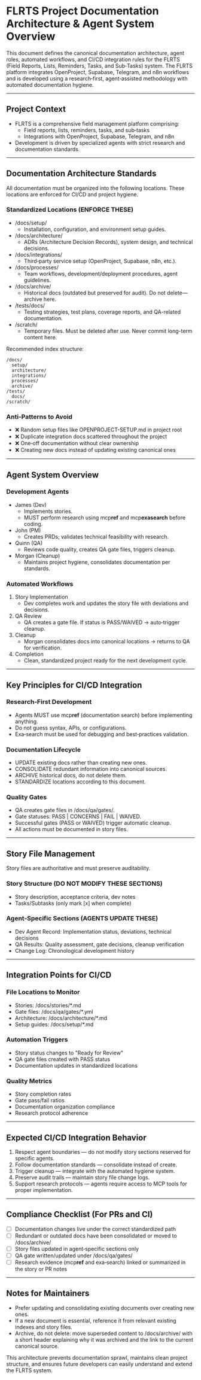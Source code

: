# FLRTS Project Documentation Architecture & Agent System Overview

This document defines the canonical documentation architecture, agent roles,
automated workflows, and CI/CD integration rules for the FLRTS (Field Reports,
Lists, Reminders, Tasks, and Sub‑Tasks) system. The FLRTS platform integrates
OpenProject, Supabase, Telegram, and n8n workflows and is developed using a
research‑first, agent‑assisted methodology with automated documentation hygiene.

---

## Project Context

- FLRTS is a comprehensive field management platform comprising:
  - Field reports, lists, reminders, tasks, and sub‑tasks
  - Integrations with OpenProject, Supabase, Telegram, and n8n
- Development is driven by specialized agents with strict research and
  documentation standards.

---

## Documentation Architecture Standards

All documentation must be organized into the following locations. These
locations are enforced for CI/CD and project hygiene.

### Standardized Locations (ENFORCE THESE)

- /docs/setup/
  - Installation, configuration, and environment setup guides.
- /docs/architecture/
  - ADRs (Architecture Decision Records), system design, and technical
    decisions.
- /docs/integrations/
  - Third‑party service setup (OpenProject, Supabase, n8n, etc.).
- /docs/processes/
  - Team workflows, development/deployment procedures, agent guidelines.
- /docs/archive/
  - Historical docs (outdated but preserved for audit). Do not delete—archive
    here.
- /tests/docs/
  - Testing strategies, test plans, coverage reports, and QA-related
    documentation.
- /scratch/
  - Temporary files. Must be deleted after use. Never commit long-term content
    here.

Recommended index structure:

```text
/docs/
  setup/
  architecture/
  integrations/
  processes/
  archive/
/tests/
  docs/
/scratch/
```

### Anti‑Patterns to Avoid

- ❌ Random setup files like OPENPROJECT-SETUP.md in project root
- ❌ Duplicate integration docs scattered throughout the project
- ❌ One‑off documentation without clear ownership
- ❌ Creating new docs instead of updating existing canonical ones

---

## Agent System Overview

### Development Agents

- James (Dev)
  - Implements stories.
  - MUST perform research using mcp**ref** and mcp**exasearch** before coding.
- John (PM)
  - Creates PRDs; validates technical feasibility with research.
- Quinn (QA)
  - Reviews code quality, creates QA gate files, triggers cleanup.
- Morgan (Cleanup)
  - Maintains project hygiene, consolidates documentation per standards.

### Automated Workflows

1. Story Implementation
   - Dev completes work and updates the story file with deviations and
     decisions.
2. QA Review
   - QA creates a gate file. If status is PASS/WAIVED → auto‑trigger cleanup.
3. Cleanup
   - Morgan consolidates docs into canonical locations → returns to QA for
     verification.
4. Completion
   - Clean, standardized project ready for the next development cycle.

---

## Key Principles for CI/CD Integration

### Research‑First Development

- Agents MUST use mcp**ref** (documentation search) before implementing
  anything.
- Do not guess syntax, APIs, or configurations.
- Exa‑search must be used for debugging and best‑practices validation.

### Documentation Lifecycle

- UPDATE existing docs rather than creating new ones.
- CONSOLIDATE redundant information into canonical sources.
- ARCHIVE historical docs, do not delete them.
- STANDARDIZE locations according to this document.

### Quality Gates

- QA creates gate files in /docs/qa/gates/.
- Gate statuses: PASS | CONCERNS | FAIL | WAIVED.
- Successful gates (PASS or WAIVED) trigger automatic cleanup.
- All actions must be documented in story files.

---

## Story File Management

Story files are authoritative and must preserve auditability.

### Story Structure (DO NOT MODIFY THESE SECTIONS)

- Story description, acceptance criteria, dev notes
- Tasks/Subtasks (only mark [x] when complete)

### Agent‑Specific Sections (AGENTS UPDATE THESE)

- Dev Agent Record: Implementation status, deviations, technical decisions
- QA Results: Quality assessment, gate decisions, cleanup verification
- Change Log: Chronological development history

---

## Integration Points for CI/CD

### File Locations to Monitor

- Stories: /docs/stories/\*.md
- Gate files: /docs/qa/gates/\*.yml
- Architecture: /docs/architecture/\*.md
- Setup guides: /docs/setup/\*.md

### Automation Triggers

- Story status changes to "Ready for Review"
- QA gate files created with PASS status
- Documentation updates in standardized locations

### Quality Metrics

- Story completion rates
- Gate pass/fail ratios
- Documentation organization compliance
- Research protocol adherence

---

## Expected CI/CD Integration Behavior

1. Respect agent boundaries — do not modify story sections reserved for specific
   agents.
2. Follow documentation standards — consolidate instead of create.
3. Trigger cleanup — integrate with the automated hygiene system.
4. Preserve audit trails — maintain story file change logs.
5. Support research protocols — agents require access to MCP tools for proper
   implementation.

---

## Compliance Checklist (For PRs and CI)

- [ ] Documentation changes live under the correct standardized path
- [ ] Redundant or outdated docs have been consolidated or moved to
      /docs/archive/
- [ ] Story files updated in agent‑specific sections only
- [ ] QA gate written/updated under /docs/qa/gates/
- [ ] Research evidence (mcp**ref** and exa‑search) linked or summarized in the
      story or PR notes

---

## Notes for Maintainers

- Prefer updating and consolidating existing documents over creating new ones.
- If a new document is essential, reference it from relevant existing indexes
  and story files.
- Archive, do not delete: move superseded content to /docs/archive/ with a short
  header explaining why it was archived and the link to the current canonical
  source.

This architecture prevents documentation sprawl, maintains clean project
structure, and ensures future developers can easily understand and extend the
FLRTS system.
